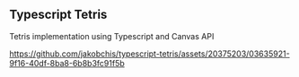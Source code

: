 <h2>Typescript Tetris</h2>

Tetris implementation using Typescript and Canvas API

https://github.com/jakobchis/typescript-tetris/assets/20375203/03635921-9f16-40df-8ba8-6b8b3fc91f5b
